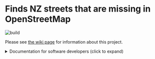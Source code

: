 # Finds NZ streets that are missing in OpenStreetMap

![build](https://github.com/osm-nz/missing-streets/workflows/build/badge.svg)

Please see [the wiki page](https://wiki.osm.org/New_Zealand/Missing_Streets) for information about this project.

<details>
<summary>Documentation for software developers (click to expand)</summary>

Running the script:

```sh
# first install nodejs and yarn
# then download https://data.linz.govt.nz/layer/53382, save it as ./tmp/linz.csv
yarn 1
yarn 2
yarn 3 # generates the final file: ./public/conflationResult.geo.json
yarn 4 # uploads the file to the CDN - requires an authentication token
```

Running the client:

```sh
# first, run the script above
yarn client:start

# then visit http://127.0.0.1:3000 or http://127.0.0.1:3000/?dev (to use the local conflationResult.geo.json file)
# you must use 127.0.0.1 instead of localhost
```

The client is automatically deployed to github pages.

</details>
